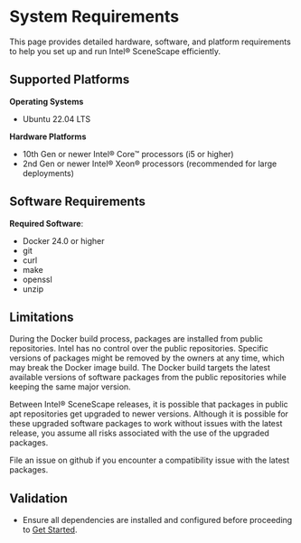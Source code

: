 # System Requirements

This page provides detailed hardware, software, and platform requirements to help you set up and run Intel® SceneScape efficiently.

## Supported Platforms

<!--
**Guidelines**:
- Include supported operating systems, versions, and platform-specific notes.
-->

**Operating Systems**

- Ubuntu 22.04 LTS

**Hardware Platforms**

- 10th Gen or newer Intel® Core™ processors (i5 or higher)
- 2nd Gen or newer Intel® Xeon® processors (recommended for large deployments)

## Software Requirements

<!--
**Guidelines**:
- List software dependencies, libraries, and tools.
-->

**Required Software**:

- Docker 24.0 or higher
- git
- curl
- make
- openssl
- unzip

## Limitations

During the Docker build process, packages are installed from public repositories. Intel has no control over the public repositories. Specific versions of packages might be removed by the owners at any time, which may break the Docker image build. The Docker build targets the latest available versions of software packages from the public repositories while keeping the same major version.

Between Intel® SceneScape releases, it is possible that packages in public apt repositories get upgraded to newer versions. Although it is possible for these upgraded software packages to work without issues with the latest release, you assume all risks associated with the use of the upgraded packages.

File an issue on github if you encounter a compatibility issue with the latest packages.

## Validation

- Ensure all dependencies are installed and configured before proceeding to [Get Started](Getting-Started-Guide.md).
